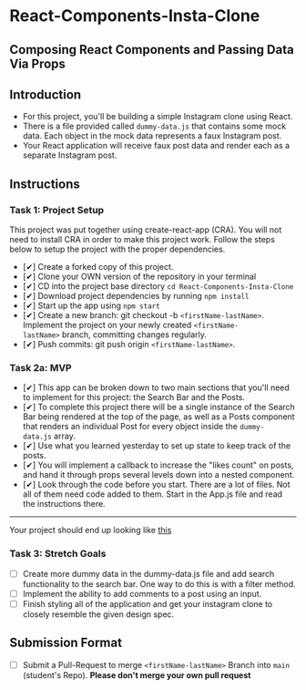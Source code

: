 # React-Components-Insta-Clone

## Composing React Components and Passing Data Via Props

## Introduction

- For this project, you'll be building a simple Instagram clone using React.
- There is a file provided called `dummy-data.js` that contains some mock data. Each object in the mock data represents a faux Instagram post.
- Your React application will receive faux post data and render each as a separate Instagram post.

## Instructions

### Task 1: Project Setup

This project was put together using create-react-app (CRA). You will not need to install CRA in order to make this project work. Follow the steps below to setup the project with the proper dependencies.

- [✔]  Create a forked copy of this project.
- [✔]  Clone your OWN version of the repository in your terminal
- [✔]  CD into the project base directory `cd React-Components-Insta-Clone`
- [✔]  Download project dependencies by running `npm install`
- [✔]  Start up the app using `npm start`
- [✔]  Create a new branch: git checkout -b `<firstName-lastName>`. Implement the project on your newly created `<firstName-lastName>` branch, committing changes regularly.
- [✔]  Push commits: git push origin `<firstName-lastName>`.

### Task 2a: MVP

- [✔]  This app can be broken down to two main sections that you'll need to implement for this project: the Search Bar and the Posts.
- [✔]  To complete this project there will be a single instance of the Search Bar being rendered at the top of the page, as well as a Posts component that renders an individual Post for every object inside the `dummy-data.js` array.
- [✔]  Use what you learned yesterday to set up state to keep track of the posts.
- [✔]  You will implement a callback to increase the "likes count" on posts, and hand it through props several levels down into a nested component.
- [✔]  Look through the code before you start. There are a lot of files. Not all of them need code added to them. Start in the App.js file and read the instructions there.

---

Your project should end up looking like [this](https://tk-assets.lambdaschool.com/228297b1-2407-4e39-9704-3926767e4ac7_insta-clone.png)

### Task 3: Stretch Goals

- [ ]  Create more dummy data in the dummy-data.js file and add search functionality to the search bar. One way to do this is with a filter method.
- [ ]  Implement the ability to add comments to a post using an input.
- [ ]  Finish styling all of the application and get your instagram clone to closely resemble the given design spec.

## Submission Format

- [ ] Submit a Pull-Request to merge `<firstName-lastName>` Branch into `main` (student's Repo). **Please don't merge your own pull request**
